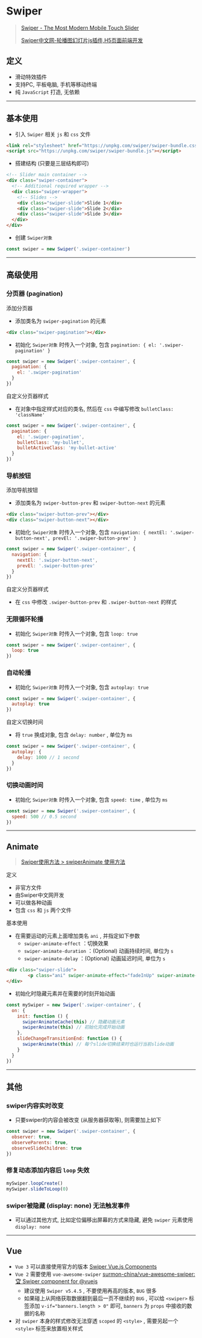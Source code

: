 # Swiper



> [Swiper - The Most Modern Mobile Touch Slider](https://swiperjs.com/)
>
> [Swiper中文网-轮播图幻灯片js插件,H5页面前端开发](https://www.swiper.com.cn/)



## 定义

- 滑动特效插件
- 支持PC, 平板电脑, 手机等移动终端
- 纯 `JavaScript` 打造, 无依赖

---

## 基本使用

- 引入 `Swiper` 相关 `js` 和 `css` 文件

```html
<link rel="stylesheet" href="https://unpkg.com/swiper/swiper-bundle.css">
<script src="https://unpkg.com/swiper/swiper-bundle.js"></script>
```

- 搭建结构 (只要是三层结构即可)

```html
<!-- Slider main container -->
<div class="swiper-container">
  <!-- Additional required wrapper -->
  <div class="swiper-wrapper">
    <!-- Slides -->
    <div class="swiper-slide">Slide 1</div>
    <div class="swiper-slide">Slide 2</div>
    <div class="swiper-slide">Slide 3</div>
  </div>
</div>
```

- 创建 `Swiper对象`

```js
const swiper = new Swiper('.swiper-container')
```

---

## 高级使用



### 分页器 (pagination)

添加分页器

- 添加类名为 `swiper-pagination` 的元素

```html
<div class="swiper-pagination"></div>
```

- 初始化 `Swiper对象` 时传入一个对象, 包含 `pagination: { el: '.swiper-pagination' }`

```js
const swiper = new Swiper('.swiper-container', {
  pagination: {
    el: '.swiper-pagination'
  }
})
```

自定义分页器样式

- 在对象中指定样式对应的类名, 然后在 `css` 中编写修改 `bulletClass: 'className'`

```js
const swiper = new Swiper('.swiper-container', {
  pagination: {
    el: '.swiper-pagination',
    bulletClass: 'my-bullet',
    bulletActiveClass: 'my-bullet-active'
  }
})
```





### 导航按钮

添加导航按钮

- 添加类名为 `swiper-button-prev` 和 `swiper-button-next` 的元素

```html
<div class="swiper-button-prev"></div>
<div class="swiper-button-next"></div>
```

- 初始化 `Swiper对象` 时传入一个对象, 包含 `navigation: { nextEl: '.swiper-button-next', prevEl: '.swiper-button-prev' }`

```js
const swiper = new Swiper('.swiper-container', {
  navigation: {
    nextEl: '.swiper-button-next',
    prevEl: '.swiper-button-prev'
  }
})
```

自定义分页器样式

- 在 `css` 中修改 `.swiper-button-prev` 和 `.swiper-button-next` 的样式



### 无限循环轮播

- 初始化 `Swiper对象` 时传入一个对象, 包含 `loop: true`

```js
const swiper = new Swiper('.swiper-container', {
  loop: true
})
```



### 自动轮播

- 初始化 `Swiper对象` 时传入一个对象, 包含 `autoplay: true`

```js
const swiper = new Swiper('.swiper-container', {
  autoplay: true
})
```

自定义切换时间

- 将 `true` 换成对象, 包含 `delay: number` , 单位为 `ms`

```js
const swiper = new Swiper('.swiper-container', {
  autoplay: {
    delay: 1000 // 1 second
  }
})
```



### 切换动画时间

- 初始化 `Swiper对象` 时传入一个对象, 包含 `speed: time` , 单位为 `ms`

```js
const swiper = new Swiper('.swiper-container', {
  speed: 500 // 0.5 second
})
```

---

## Animate

> [Swiper使用方法 > swiperAnimate 使用方法](https://www.swiper.com.cn/usage/animate/index.html)

定义

- 非官方文件
- 由Swiper中文网开发
- 可以做各种动画
- 包含 `css` 和 `js` 两个文件

基本使用

- 在需要运动的元素上面增加类名 `ani` , 并指定如下参数
    - `swiper-animate-effect` ：切换效果
    - `swiper-animate-duration` ：(Optional) 动画持续时间, 单位为 `s`
    - `swiper-animate-delay` ：(Optional) 动画延迟时间, 单位为 `s`

```html
<div class="swiper-slide">
		<p class="ani" swiper-animate-effect="fadeInUp" swiper-animate-duration="0.5s" swiper-animate-delay="0.3s">content</p>
</div>
```

- 初始化时隐藏元素并在需要的时刻开始动画

```js
const mySwiper = new Swiper('.swiper-container', {
  on: {
    init: function () {
      swiperAnimateCache(this) // 隐藏动画元素 
      swiperAnimate(this) // 初始化完成开始动画
    }, 
    slideChangeTransitionEnd: function () { 
      swiperAnimate(this) // 每个slide切换结束时也运行当前slide动画
    } 
  }
}) 
```

---

## 其他



### swiper内容实时改变

- 只要swiper的内容会被改变 (从服务器获取等), 则需要加上如下

```js
const swiper = new Swiper('.swiper-container', {
  observer: true,
  observeParents: true,
  observeSlideChildren: true
})
```



### 修复动态添加内容后 `loop` 失效

```js
mySwiper.loopCreate()
mySwiper.slideToLoop(0)
```



### swiper被隐藏 (display: none) 无法触发事件

- 可以通过其他方式, 比如定位偏移出屏幕的方式来隐藏, 避免 `swiper` 元素使用 `display: none`

---

## Vue

- `Vue 3` 可以直接使用官方的版本 [Swiper Vue.js Components](https://swiperjs.com/vue)
- `Vue 2` 需要使用 `vue-awesome-swiper` [surmon-china/vue-awesome-swiper: 🏆 Swiper component for @vuejs](https://github.com/surmon-china/vue-awesome-swiper)
    - 建议使用 `Swiper v5.4.5` , 不要使用再高的版本, `BUG` 很多
    - 如果碰上从网络获取数据翻到最后一页不继续的 `BUG` , 可以给 `<swiper>` 标签添加 `v-if="banners.length > 0"` 即可, `banners` 为 `props` 中接收的数据的名称
- 对 `swiper` 本身的样式修改无法穿透 `scoped` 的 `<style>` , 需要另起一个 `<style>` 标签来放置相关样式

